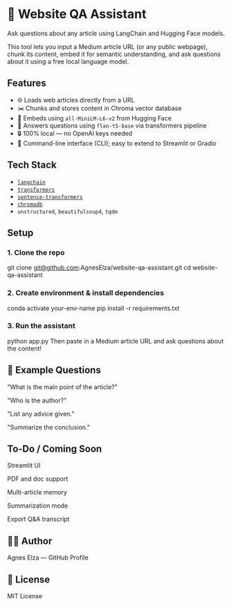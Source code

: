 # 🧾 Website QA Assistant

Ask questions about any article using LangChain and Hugging Face models.

This tool lets you input a Medium article URL (or any public webpage), chunk its content, embed it for semantic understanding, and ask questions about it using a free local language model.

## Features

- 🌐 Loads web articles directly from a URL
- ✂️ Chunks and stores content in Chroma vector database
- 🧠 Embeds using `all-MiniLM-L6-v2` from Hugging Face
- 🤖 Answers questions using `flan-t5-base` via transformers pipeline
- 🔒 100% local — no OpenAI keys needed
- 💬 Command-line interface (CLI); easy to extend to Streamlit or Gradio

## Tech Stack

- [`langchain`](https://github.com/langchain-ai/langchain)
- [`transformers`](https://huggingface.co/docs/transformers/)
- [`sentence-transformers`](https://www.sbert.net/)
- [`chromadb`](https://www.trychroma.com/)
- `unstructured`, `beautifulsoup4`, `tqdm`

## Setup

### 1. Clone the repo

git clone git@github.com:AgnesElza/website-qa-assistant.git
cd website-qa-assistant
### 2. Create environment & install dependencies

conda activate your-env-name
pip install -r requirements.txt
### 3. Run the assistant

python app.py
Then paste in a Medium article URL and ask questions about the content!

## 🔮 Example Questions
"What is the main point of the article?"

"Who is the author?"

"List any advice given."

"Summarize the conclusion."

## To-Do / Coming Soon
 Streamlit UI

 PDF and doc support

 Multi-article memory

 Summarization mode

 Export Q&A transcript

## 👩‍💻 Author
Agnes Elza — GitHub Profile

## 📄 License
MIT License
